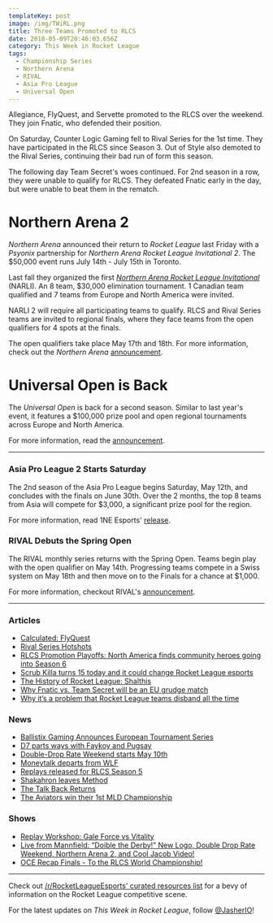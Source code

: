 ```yaml
---
templateKey: post
image: /img/TWiRL.png
title: Three Teams Promoted to RLCS
date: 2018-05-09T20:46:03.656Z
category: This Week in Rocket League
tags:
  - Championship Series
  - Northern Arena
  - RIVAL
  - Asia Pro League
  - Universal Open
---
```

Allegiance, FlyQuest, and Servette promoted to the RLCS over the weekend. They join Fnatic, who defended their position. 

On Saturday, Counter Logic Gaming fell to Rival Series for the 1st time. They have participated in the RLCS since Season 3. Out of Style also demoted to the Rival Series, continuing their bad run of form this season. 

The following day Team Secret's woes continued. For 2nd season in a row, they were unable to qualify for RLCS. They defeated Fnatic early in the day, but were unable to beat them in the rematch. 

# Northern Arena 2

*Northern Arena* announced their return to *Rocket League* last Friday with a *Psyonix* partnership for *Northern Arena Rocket League Invitational 2*. The $50,000 event runs July 14th - July 15th in Toronto. 

Last fall they organized the first [*Northern Arena Rocket League Invitational*](https://octane.gg/event/northern-arena-invitational) (NARLI). An 8 team, $30,000 elimination tournament. 1 Canadian team qualified and 7 teams from Europe and North America were invited. 

NARLI 2 will require all participating teams to qualify. RLCS and Rival Series teams are invited to regional finals, where they face teams from the open qualifiers for 4 spots at the finals. 

The open qualifiers take place May 17th and 18th. For more information, check out the *Northern Arena* [announcement](http://www.northernarena.ca/narli/). 

# Universal Open is Back

The *Universal Open* is back for a second season. Similar to last year's event, it features a $100,000 prize pool and open regional tournaments across Europe and North America. 

For more information, read the [announcement](https://www.rocketleagueesports.com/news/universal-open-rocket-league-returns-this-summer-/).

---

### Asia Pro League 2 Starts Saturday

The 2nd season of the Asia Pro League begins Saturday, May 12th, and concludes with the finals on June 30th. Over the 2 months, the top 8 teams from Asia will compete for $3,000, a significant prize pool for the region. 

For more information, read 1NE Esports' [release](http://1neesports.com/articles/news/rocket-league/16/asia-pro-league-2.0).

### RIVAL Debuts the Spring Open

The RIVAL monthly series returns with the Spring Open. Teams begin play with the open qualifier on May 14th. Progressing teams compete in a Swiss system on May 18th and then move on to the Finals for a chance at $1,000.

For more information, checkout RIVAL's [announcement](https://www.reddit.com/r/RocketLeagueEsports/comments/8hj1or/introducing_the_rival_esports_spring_open_2018/).

---

### Articles

* [Calculated: FlyQuest](https://www.rocketleagueesports.com/news/calculated--7--flyquest/)
* [Rival Series Hotshots](https://octane.gg/news/rival-series-hotshots/)
* [RLCS Promotion Playoffs: North America finds community heroes going into Season 6](https://armchairallamericans.com/rlcs-s5-promotion-playoffs-na-finds-community-heroes-into-s6/)
* [Scrub Killa turns 15 today and it could change Rocket League esports](http://rocketeers.gg/rocket-league-player-scrub-killa-age-birthday-rlcs/)
* [The History of Rocket League: Shalthis](https://armchairallamericans.com/the-history-of-rocket-league-shalthis/)
* [Why Fnatic vs. Team Secret will be an EU grudge match](http://rocketeers.gg/fnatic-team-secret-rlcs-grudge-match/)
* [Why it’s a problem that Rocket League teams disband all the time](http://rocketeers.gg/rocket-league-teams-disbanding-problem/)

### News

* [Ballistix Gaming Announces European Tournament Series](https://ballistixgaming.com/esports/tournaments/rlbrawl.html?cm_mmc=Ballistix-_-BrawlRL-_-Various-_-Annoucement)
* [D7 parts ways with Faykoy and Pugsay](https://octane.gg/news/d7-parts-ways-with-faykow-and-pugsay/)
* [Double-Drop Rate Weekend starts May 10th](https://www.rocketleague.com/news/double-drop-rate-weekend-may-10/)
* [Moneytalk departs from WLF](https://octane.gg/news/moneytalk-parts-ways-with-team-wlf/)
* [Replays released for RLCS Season 5](https://www.reddit.com/r/RocketLeagueEsports/comments/8hqkcl/replays_for_the_rlcs_rival_series_up_to_promotion/)
* [Shakahron leaves Method](https://octane.gg/news/shakahron-leaves-method/)
* [The Talk Back Returns](https://twitter.com/JorbyPls/status/992592051077197824)
* [The Aviators win their 1st MLD Championship](https://twitter.com/MLDoubles/status/992952276099715081)

### Shows

* [Replay Workshop: Gale Force vs Vitality](https://www.youtube.com/watch?v=hjg15rK314Y)
* [Live from Mannfield: “Doible the Derby!” New Logo, Double Drop Rate Weekend, Northern Arena 2, and Cool Jacob Video!](http://www.lfmannfield.com/episodes/2018/5/8/ep-110-doible-the-derby-new-logo-double-drop-rate-weekend-northern-arena-2-and-cool-jacob-video)
* [OCE Recap Finals - To the RLCS World Championship!](https://www.youtube.com/watch?v=ddQanzPq0iU)

---

Check out [/r/RocketLeagueEsports' curated resources list](https://www.reddit.com/r/RocketLeagueEsports/wiki/links) for a bevy of information on the Rocket League competitive scene.

For the latest updates on *This Week in Rocket League*, follow [@JasherIO](https://twitter.com/JasherIO)! 
